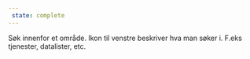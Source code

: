 ```yaml
---
 state: complete
---
```

Søk innenfor et område. Ikon til venstre beskriver hva man søker i. F.eks tjenester, datalister, etc.
